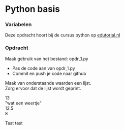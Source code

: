 # Python basis

### Variabelen
Deze opdracht hoort bij de cursus python op [edutorial.nl](https://www.edutorial.nl/course/python)

### Opdracht
Maak gebruik van het bestand: opdr_1.py
* Pas de code aan van opdr_1.py
* Commit en push je code naar github

Maak van onderstaande waarden een lijst.  
Zorg ervoor dat de lijst wordt geprint.

13  
"wat een weertje"  
12.5  
8


Test
test
